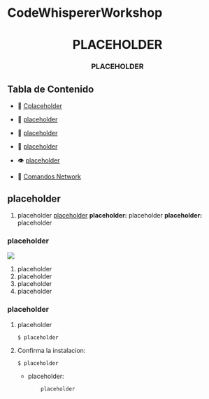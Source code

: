 
# CodeWhispererWorkshop

<h1 align="center">PLACEHOLDER</h1>
<h3 align="center">PLACEHOLDER</h3>

## Tabla de Contenido

- 🔭 [Cplaceholder](https://placeholder)

- 👤 [placeholder](https://placeholder)

- 🚀 [placeholder](https://placeholder)

- 👯 [placeholder](https://placeholder)

- :eye: [placeholder](https://placeholder)

- 🤝 [Comandos Network](https://placeholder)


## placeholder
1. placeholder [placeholder](https://placeholder)
    **placeholder:** placeholder
    **placeholder:** placeholder

### placeholder

![](./images/emailcode.png)



1. placeholder
2. placeholder
3. placeholder
4. placeholder

### placeholder

1. placeholder

    `$ placeholder`


2. Confirma la instalacion:

    `$ placeholder`

    - placeholder:
        ```
            placeholder
        ```
